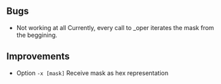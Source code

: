 Bugs
----
* Not working at all
Currently, every call to _oper iterates the mask from the beggining.

Improvements
------------
* Option `-x [mask]`
Receive mask as hex representation
